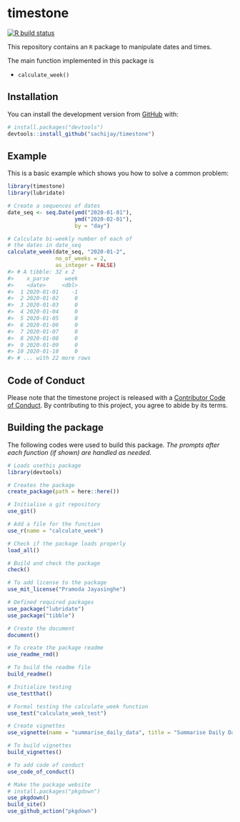 
<!-- README.md is generated from README.Rmd. Please edit that file -->

# timestone

<!-- badges: start -->

[![R build
status](https://github.com/sachijay/timestone/workflows/R-CMD-check/badge.svg)](https://github.com/sachijay/timestone/actions)
<!-- badges: end -->

This repository contains an `R` package to manipulate dates and times.

The main function implemented in this package is  
- `calculate_week()`

## Installation

You can install the development version from
[GitHub](https://github.com/) with:

``` r
# install.packages("devtools")
devtools::install_github("sachijay/timestone")
```

## Example

This is a basic example which shows you how to solve a common problem:

``` r
library(timestone)
library(lubridate)

# Create a sequences of dates
date_seq <- seq.Date(ymd("2020-01-01"),
                     ymd("2020-02-01"),
                     by = "day")

# Calculate bi-weekly number of each of 
# the dates in date_seq
calculate_week(date_seq, "2020-01-2",
               no_of_weeks = 2, 
               as_integer = FALSE)
#> # A tibble: 32 x 2
#>    x_parse     week
#>    <date>     <dbl>
#>  1 2020-01-01    -1
#>  2 2020-01-02     0
#>  3 2020-01-03     0
#>  4 2020-01-04     0
#>  5 2020-01-05     0
#>  6 2020-01-06     0
#>  7 2020-01-07     0
#>  8 2020-01-08     0
#>  9 2020-01-09     0
#> 10 2020-01-10     0
#> # ... with 22 more rows
```

## Code of Conduct

Please note that the timestone project is released with a [Contributor
Code of
Conduct](https://contributor-covenant.org/version/2/0/CODE_OF_CONDUCT.html).
By contributing to this project, you agree to abide by its terms.

## Building the package

The following codes were used to build this package. *The prompts after
each function (if shown) are handled as needed.*

``` r
# Loads usethis package
library(devtools)

# Creates the package
create_package(path = here::here())

# Initialise a git repository
use_git()

# Add a file for the function
use_r(name = "calculate_week")

# Check if the package loads properly
load_all()

# Build and check the package
check()

# To add license to the package
use_mit_license("Pramoda Jayasinghe")

# Defined required packages
use_package("lubridate")
use_package("tibble")

# Create the document
document()

# To create the package readme
use_readme_rmd()

# To build the readme file
build_readme()

# Initialize testing
use_testthat()

# Formal testing the calculate_week function
use_test("calculate_week_test")

# Create vignettes
use_vignette(name = "summarise_daily_data", title = "Summarise Daily Data")

# To build vignettes
build_vignettes()

# To add code of conduct
use_code_of_conduct()

# Make the package website
# install.packages("pkgdown")
use_pkgdown()
build_site()
use_github_action("pkgdown")
```
